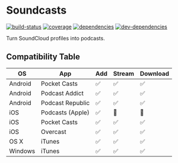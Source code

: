 # Soundcasts

[![build-status][build-status-badge]][build-status-href]
[![coverage][coverage-badge]][coverage-href]
[![dependencies][dependencies-badge]][dependencies-href]
[![dev-dependencies][dev-dependencies-badge]][dev-dependencies-href]


Turn SoundCloud profiles into podcasts.


## Compatibility Table

OS | App | Add | Stream | Download
--- | --- | --- | --- | ---
Android | Pocket Casts | :white_check_mark: | :white_check_mark: | :white_check_mark:
Android | Podcast Addict | :white_check_mark: | :white_check_mark: | :white_check_mark:
Android | Podcast Republic | :white_check_mark: | :white_check_mark: | :white_check_mark:
iOS | Podcasts (Apple) | :white_check_mark: | :no_entry_sign: | :no_entry_sign:
iOS | Pocket Casts | :white_check_mark: | :white_check_mark: | :white_check_mark:
iOS | Overcast | :white_check_mark: | :white_check_mark: | :white_check_mark:
OS X | iTunes | :white_check_mark: | :white_check_mark: | :white_check_mark:
Windows | iTunes | :white_check_mark: | :white_check_mark: | :white_check_mark:


[build-status-badge]: https://travis-ci.org/L33T-KR3W/soundcasts-server.svg
[build-status-href]: https://travis-ci.org/L33T-KR3W/soundcasts-server

[coverage-badge]: https://coveralls.io/repos/L33T-KR3W/soundcasts-server/badge.svg?branch=master&service=github
[coverage-href]: https://coveralls.io/github/L33T-KR3W/soundcasts-server?branch=master

[dependencies-badge]: https://david-dm.org/L33T-KR3W/soundcasts-server.svg
[dependencies-href]: https://david-dm.org/L33T-KR3W/soundcasts-server

[dev-dependencies-badge]: https://david-dm.org/L33T-KR3W/soundcasts-server/dev-status.svg
[dev-dependencies-href]: https://david-dm.org/L33T-KR3W/soundcasts-server#info=devDependencies
